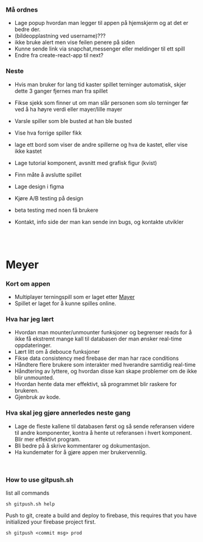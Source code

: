 ### Må ordnes
- Lage popup hvordan man legger til appen på hjemskjerm og at det er bedre der.
- (bildeopplastning ved username)???
- ikke bruke alert men vise feilen penere på siden
- Kunne sende link via snapchat,messenger eller meldinger til ett spill
- Endre fra create-react-app til next?

### Neste
- Hvis man bruker for lang tid kaster spillet terninger automatisk, skjer dette 3 ganger fjernes man fra spillet
- Fikse sjekk som finner ut om man slår personen som slo terninger før ved å ha høyre verdi eller mayer/lille mayer
- Varsle spiller som ble busted at han ble busted

- Vise hva forrige spiller fikk
- lage ett bord som viser de andre spillerne og hva de kastet, eller vise ikke kastet

- Lage tutorial komponent, avsnitt med grafisk figur (kvist)

- Finn måte å avslutte spillet

- Lage design i figma
- Kjøre A/B testing på design
- beta testing med noen få brukere

- Kontakt, info side der man kan sende inn bugs, og kontakte utvikler
 
<br/><br/>


# Meyer

### Kort om appen
- Multiplayer terningspill som er laget etter <a href="https://da.wikipedia.org/wiki/Meyer_(terningspil)">Mayer</a>
- Spillet er laget for å kunne spilles online.

### Hva har jeg lært
- Hvordan man mounter/unmounter funksjoner og begrenser reads for å ikke få ekstremt mange kall til databasen der man ønsker real-time oppdateringer.
- Lært litt om å debouce funksjoner
- Fikse data consistency med firebase der man har race conditions
- Håndtere flere brukere som interakter med hverandre samtidig real-time
- Håndtering av lyttere, og hvordan disse kan skape problemer om de ikke blir unmounted.
- Hvordan hente data mer effektivt, så programmet blir raskere for brukeren.
- Gjenbruk av kode.

### Hva skal jeg gjøre annerledes neste gang
- Lage de fleste kallene til databasen først og så sende referansen videre til andre komponenter, kontra å hente ut referansen i hvert komponent. Blir mer effektivt program.
- Bli bedre på å skrive kommentarer og dokumentasjon.
- Ha kundemøter for å gjøre appen mer brukervennlig.

<br />

### How to use gitpush.sh
list all commands
```
sh gitpush.sh help
```
Push to git, create a build and deploy to firebase, this requires that you have initialized your firebase project first.
```
sh gitpush <commit msg> prod
```
